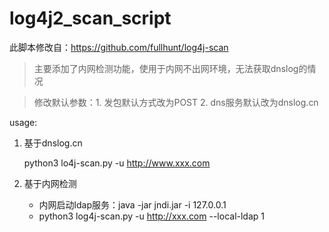 # log4j2_scan_script
此脚本修改自：https://github.com/fullhunt/log4j-scan

> 主要添加了内网检测功能，使用于内网不出网环境，无法获取dnslog的情况

> 修改默认参数：1. 发包默认方式改为POST 2. dns服务默认改为dnslog.cn

usage:

1. 基于dnslog.cn

   python3 lo4j-scan.py -u http://www.xxx.com
2. 基于内网检测
   - 内网启动ldap服务：java -jar jndi.jar -i 127.0.0.1
   - python3 log4j-scan.py -u http://xxx.com --local-ldap 1
